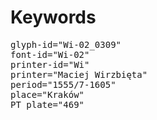 # Keywords
<pre>
glyph-id="Wi-02_0309"
font-id="Wi-02"
printer-id="Wi"
printer="Maciej Wirzbięta"
period="1555/7-1605"
place="Kraków"
PT plate="469"
</pre>
